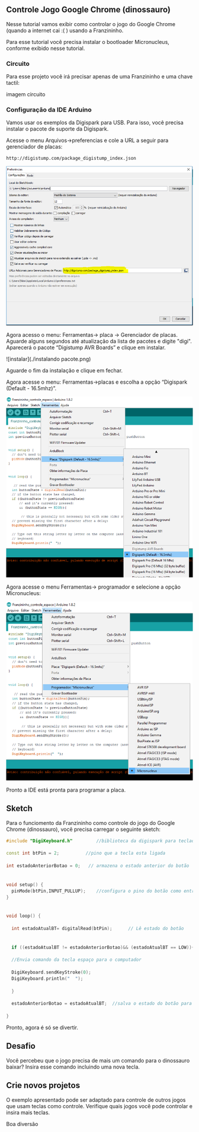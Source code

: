 ## Controle Jogo Google Chrome (dinossauro)

Nesse tutorial vamos exibir como controlar o jogo do Google Chrome (quando a internet cai :( ) usando a Franzininho.

Para esse tutorial você precisa instalar o bootloader Micronucleus, conforme exibido nesse tutorial.


### Circuito

Para esse projeto você irá precisar apenas de uma Franzininho e uma chave tactil:

imagem circuito


### Configuração da IDE Arduino

Vamos usar os exemplos da Digispark para USB. Para isso, você precisa instalar o pacote de suporte da Digispark.

Acesse o menu Arquivos->preferencias e cole a URL a seguir para gerenciador de placas:

    http://digistump.com/package_digistump_index.json

![url](./jason.png) 

Agora acesso o menu: Ferramentas-> placa -> Gerenciador de placas. Aguarde alguns segundos até atualização da lista de pacotes e digite "digi". Aparecerá o pacote “Digistump AVR Boards” e clique em instalar.

![instalar](./instalando pacote.png) 

Aguarde o fim da instalação e clique em fechar.

Agora acesse o menu: Ferramentas->placas e escolha a opção “Digispark (Default - 16.5mhz)”.

![select board](./selectBoard.png) 

Agora acesse o menu Ferramentas-> programador e selecione a opção Micronucleus:

![micronucleus](./micronucleus.png) 

Pronto a IDE está pronta para programar a placa.



## Sketch

Para o funciomento da Franzininho como controle do jogo do Google Chrome (dinossauro), você precisa carregar o seguinte sketch:

```c++
#include "DigiKeyboard.h"         //biblioteca da digispark para teclado

const int btPin = 2;          //pino que a tecla esta ligada

int estadoAnteriorBotao = 0;   // armazena o estado anterior do botão


void setup() {
  pinMode(btPin,INPUT_PULLUP);    //configura o pino do botão como entrada com pullup habilitado
}


void loop() { 
   
  int estadoAtualBT= digitalRead(btPin);      // Lê estado do botão
  
  
  if ((estadoAtualBT != estadoAnteriorBotao)&& (estadoAtualBT == LOW)){       //Se o botão foi pressionado e o seu estado mudou 

  //Envia comando da tecla espaço para o computador

  DigiKeyboard.sendKeyStroke(0);
  DigiKeyboard.println("  ");
        
  }
  
  estadoAnteriorBotao = estadoAtualBT;  //salva o estado do botão para comparar na próxima leitura
  
}
```
    

Pronto, agora é só se divertir.


## Desafio

Você percebeu que o jogo precisa de mais um comando para o dinossauro baixar? Insira esse comando incluindo uma nova tecla.

## Crie novos projetos

O exemplo apresentado pode ser adaptado para controle de outros jogos que usam teclas como controle. Verifique quais jogos você pode controlar e insira mais teclas.

Boa diversão





